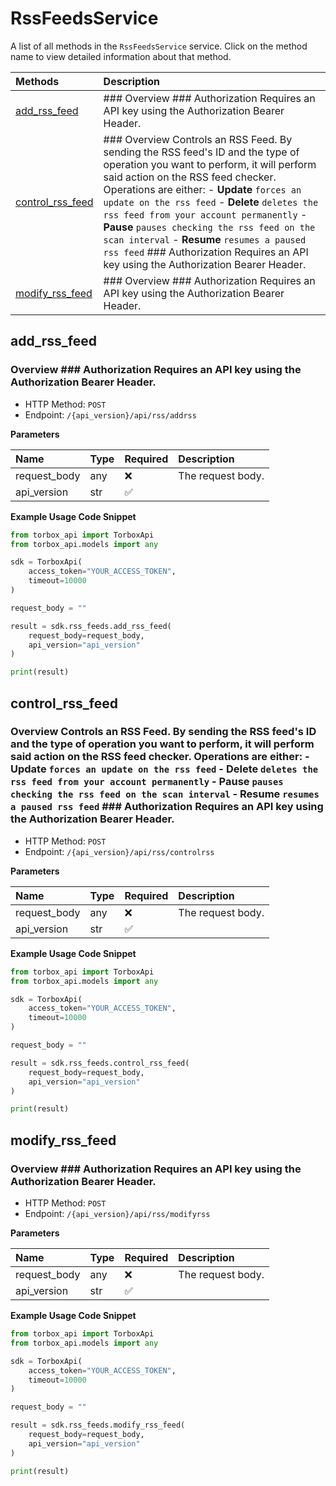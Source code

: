 # RssFeedsService

A list of all methods in the `RssFeedsService` service. Click on the method name to view detailed information about that method.

| Methods                               | Description                                                                                                                                                                                                                                                                                                                                                                                                                                                                                        |
| :------------------------------------ | :------------------------------------------------------------------------------------------------------------------------------------------------------------------------------------------------------------------------------------------------------------------------------------------------------------------------------------------------------------------------------------------------------------------------------------------------------------------------------------------------- |
| [add_rss_feed](#add_rss_feed)         | ### Overview ### Authorization Requires an API key using the Authorization Bearer Header.                                                                                                                                                                                                                                                                                                                                                                                                          |
| [control_rss_feed](#control_rss_feed) | ### Overview Controls an RSS Feed. By sending the RSS feed's ID and the type of operation you want to perform, it will perform said action on the RSS feed checker. Operations are either: - **Update** `forces an update on the rss feed` - **Delete** `deletes the rss feed from your account permanently` - **Pause** `pauses checking the rss feed on the scan interval` - **Resume** `resumes a paused rss feed` ### Authorization Requires an API key using the Authorization Bearer Header. |
| [modify_rss_feed](#modify_rss_feed)   | ### Overview ### Authorization Requires an API key using the Authorization Bearer Header.                                                                                                                                                                                                                                                                                                                                                                                                          |

## add_rss_feed

### Overview ### Authorization Requires an API key using the Authorization Bearer Header.

- HTTP Method: `POST`
- Endpoint: `/{api_version}/api/rss/addrss`

**Parameters**

| Name         | Type | Required | Description       |
| :----------- | :--- | :------- | :---------------- |
| request_body | any  | ❌       | The request body. |
| api_version  | str  | ✅       |                   |

**Example Usage Code Snippet**

```python
from torbox_api import TorboxApi
from torbox_api.models import any

sdk = TorboxApi(
    access_token="YOUR_ACCESS_TOKEN",
    timeout=10000
)

request_body = ""

result = sdk.rss_feeds.add_rss_feed(
    request_body=request_body,
    api_version="api_version"
)

print(result)
```

## control_rss_feed

### Overview Controls an RSS Feed. By sending the RSS feed's ID and the type of operation you want to perform, it will perform said action on the RSS feed checker. Operations are either: - **Update** `forces an update on the rss feed` - **Delete** `deletes the rss feed from your account permanently` - **Pause** `pauses checking the rss feed on the scan interval` - **Resume** `resumes a paused rss feed` ### Authorization Requires an API key using the Authorization Bearer Header.

- HTTP Method: `POST`
- Endpoint: `/{api_version}/api/rss/controlrss`

**Parameters**

| Name         | Type | Required | Description       |
| :----------- | :--- | :------- | :---------------- |
| request_body | any  | ❌       | The request body. |
| api_version  | str  | ✅       |                   |

**Example Usage Code Snippet**

```python
from torbox_api import TorboxApi
from torbox_api.models import any

sdk = TorboxApi(
    access_token="YOUR_ACCESS_TOKEN",
    timeout=10000
)

request_body = ""

result = sdk.rss_feeds.control_rss_feed(
    request_body=request_body,
    api_version="api_version"
)

print(result)
```

## modify_rss_feed

### Overview ### Authorization Requires an API key using the Authorization Bearer Header.

- HTTP Method: `POST`
- Endpoint: `/{api_version}/api/rss/modifyrss`

**Parameters**

| Name         | Type | Required | Description       |
| :----------- | :--- | :------- | :---------------- |
| request_body | any  | ❌       | The request body. |
| api_version  | str  | ✅       |                   |

**Example Usage Code Snippet**

```python
from torbox_api import TorboxApi
from torbox_api.models import any

sdk = TorboxApi(
    access_token="YOUR_ACCESS_TOKEN",
    timeout=10000
)

request_body = ""

result = sdk.rss_feeds.modify_rss_feed(
    request_body=request_body,
    api_version="api_version"
)

print(result)
```
